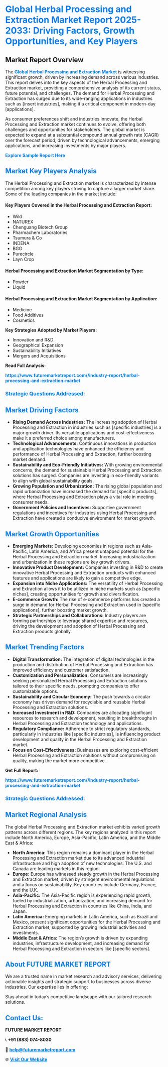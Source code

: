 <h1 style="color: #007BFF;">Global Herbal Processing and Extraction Market Report 2025-2033: Driving Factors, Growth Opportunities, and Key Players</h1>

<section id="overview">
<h2>Market Report Overview</h2>
<p>The <a href="https://www.futuremarketreport.com//industry-report/herbal-processing-and-extraction-market" style="color: #007BFF; text-decoration: none;"><strong>Global Herbal Processing and Extraction Market</strong></a> is witnessing significant growth, driven by increasing demand across various industries. This report delves into the key aspects of the Herbal Processing and Extraction market, providing a comprehensive analysis of its current status, future potential, and challenges. The demand for Herbal Processing and Extraction has surged due to its wide-ranging applications in industries such as [insert industries], making it a critical component in modern-day [applications].</p>
<p>As consumer preferences shift and industries innovate, the Herbal Processing and Extraction market continues to evolve, offering both challenges and opportunities for stakeholders. The global market is expected to expand at a substantial compound annual growth rate (CAGR) over the forecast period, driven by technological advancements, emerging applications, and increasing investments by major players.</p>
</section>

<section id="overview">
<p><a href="https://www.futuremarketreport.com//request-sample/reportId=85830" style="color: #007BFF; text-decoration: none;"><strong>Explore Sample Report Here</strong></a></p>
</section>

<section id="key-players">
<h2 style="color: #007BFF;">Market Key Players Analysis</h2>
<p>The Herbal Processing and Extraction market is characterized by intense competition among key players striving to capture a larger market share. Some of the leading companies in the market include:</p>
<h4>Key Players Covered in the Herbal Processing and Extraction Report:</h4>
<ul><li>Wild</li><li>NATUREX</li><li>Chenguang Biotech Group</li><li>Pharmachem Laboratories</li><li>Tsumura &amp; Co</li><li>INDENA</li><li>BGG</li><li>Purecircle</li><li>Layn Crop</li></ul>
<h4>Herbal Processing and Extraction Market Segmentation by Type:</h4>
<ul><li>Powder</li><li>Liquid</li></ul>

<h4>Herbal Processing and Extraction Market Segmentation by Application:</h4>
<ul><li>Medicine</li><li>Food Additives</li><li>Cosmetics</li></ul>
<p><strong>Key Strategies Adopted by Market Players:</strong></p>
<ul>
<li>Innovation and R&D</li>
<li>Geographical Expansion</li>
<li>Sustainability Initiatives</li>
<li>Mergers and Acquisitions</li>
</ul>
</section>

<section>
<p><strong>Read Full Analysis: </strong></p><a href="https://www.futuremarketreport.com//industry-report/herbal-processing-and-extraction-market" style="color: #007BFF; text-decoration: none;"><strong>https://www.futuremarketreport.com//industry-report/herbal-processing-and-extraction-market</strong></a>
<h3 style="color: #007BFF;">Strategic Questions Addressed:</h3>
</section>

<section id="driving-factors">
<h2 style="color: #007BFF;">Market Driving Factors</h2>
<ul>
<li><strong>Rising Demand Across Industries:</strong> The increasing adoption of Herbal Processing and Extraction in industries such as [specific industries] is a major growth driver. Its versatile applications and cost-effectiveness make it a preferred choice among manufacturers.</li>
<li><strong>Technological Advancements:</strong> Continuous innovations in production and application technologies have enhanced the efficiency and performance of Herbal Processing and Extraction, further boosting market demand.</li>
<li><strong>Sustainability and Eco-Friendly Initiatives:</strong> With growing environmental concerns, the demand for sustainable Herbal Processing and Extraction solutions has surged. Companies are investing in eco-friendly variants to align with global sustainability goals.</li>
<li><strong>Growing Population and Urbanization:</strong> The rising global population and rapid urbanization have increased the demand for [specific products], where Herbal Processing and Extraction plays a vital role in meeting consumer needs.</li>
<li><strong>Government Policies and Incentives:</strong> Supportive government regulations and incentives for industries using Herbal Processing and Extraction have created a conducive environment for market growth.</li>
</ul>
</section>

<section id="growth-opportunities">
<h2 style="color: #007BFF;">Market Growth Opportunities</h2>
<ul>
<li><strong>Emerging Markets:</strong> Developing economies in regions such as Asia-Pacific, Latin America, and Africa present untapped potential for the Herbal Processing and Extraction market. Increasing industrialization and urbanization in these regions are key growth drivers.</li>
<li><strong>Innovative Product Development:</strong> Companies investing in R&D to create innovative Herbal Processing and Extraction products with enhanced features and applications are likely to gain a competitive edge.</li>
<li><strong>Expansion into Niche Applications:</strong> The versatility of Herbal Processing and Extraction allows it to be utilized in niche markets such as [specific niches], creating opportunities for growth and diversification.</li>
<li><strong>E-commerce Growth:</strong> The rise of e-commerce platforms has created a surge in demand for Herbal Processing and Extraction used in [specific applications], further boosting market growth.</li>
<li><strong>Strategic Partnerships and Collaborations:</strong> Industry players are forming partnerships to leverage shared expertise and resources, driving the development and adoption of Herbal Processing and Extraction products globally.</li>
</ul>
</section>

<section id="trending-factors">
<h2 style="color: #007BFF;">Market Trending Factors</h2>
<ul>
<li><strong>Digital Transformation:</strong> The integration of digital technologies in the production and distribution of Herbal Processing and Extraction has improved efficiency and customer satisfaction.</li>
<li><strong>Customization and Personalization:</strong> Consumers are increasingly seeking personalized Herbal Processing and Extraction solutions tailored to their specific needs, prompting companies to offer customizable options.</li>
<li><strong>Sustainability and Circular Economy:</strong> The push towards a circular economy has driven demand for recyclable and reusable Herbal Processing and Extraction solutions.</li>
<li><strong>Increased Investment in R&D:</strong> Companies are allocating significant resources to research and development, resulting in breakthroughs in Herbal Processing and Extraction technology and applications.</li>
<li><strong>Regulatory Compliance:</strong> Adherence to strict regulatory standards, particularly in industries like [specific industries], is influencing product development and quality in the Herbal Processing and Extraction market.</li>
<li><strong>Focus on Cost-Effectiveness:</strong> Businesses are exploring cost-efficient Herbal Processing and Extraction solutions without compromising on quality, making the market more competitive.</li>
</ul>
</section>

<section>
<p><strong>Get Full Report: </strong></p><a href="https://www.futuremarketreport.com//industry-report/herbal-processing-and-extraction-market" style="color: #007BFF; text-decoration: none;"><strong>https://www.futuremarketreport.com//industry-report/herbal-processing-and-extraction-market</strong></a>
<h3 style="color: #007BFF;">Strategic Questions Addressed:</h3>
</section>


<section id="regional-analysis">
<h2 style="color: #007BFF;">Market Regional Analysis</h2>
<p>The global Herbal Processing and Extraction market exhibits varied growth patterns across different regions. The key regions analyzed in this report include North America, Europe, Asia-Pacific, Latin America, and the Middle East & Africa:</p>
<ul>
<li><strong>North America:</strong> This region remains a dominant player in the Herbal Processing and Extraction market due to its advanced industrial infrastructure and high adoption of new technologies. The U.S. and Canada are leading markets in this region.</li>
<li><strong>Europe:</strong> Europe has witnessed steady growth in the Herbal Processing and Extraction market, driven by stringent environmental regulations and a focus on sustainability. Key countries include Germany, France, and the U.K.</li>
<li><strong>Asia-Pacific:</strong> The Asia-Pacific region is experiencing rapid growth, fueled by industrialization, urbanization, and increasing demand for Herbal Processing and Extraction in countries like China, India, and Japan.</li>
<li><strong>Latin America:</strong> Emerging markets in Latin America, such as Brazil and Mexico, present significant opportunities for the Herbal Processing and Extraction market, supported by growing industrial activities and investments.</li>
<li><strong>Middle East & Africa:</strong> The region’s growth is driven by expanding industries, infrastructure development, and increasing demand for Herbal Processing and Extraction in sectors like [specific sectors].</li>
</ul>
</section>

<footer>
<h2 style="color: #007BFF;">About FUTURE MARKET REPORT</h2>
<p>We are a trusted name in market research and advisory services, delivering actionable insights and strategic support to businesses across diverse industries. Our expertise lies in offering:</p>

<p>Stay ahead in today’s competitive landscape with our tailored research solutions.</p>

<h2 style="color: #007BFF;">Contact Us:</h2>
<p><strong>FUTURE MARKET REPORT</strong></p>
<p>📞 <strong>+91 (883) 074-8030</strong></p>
<p>📧 <strong><a href="mailto:help@futuremarketreport.com" style="color: #007BFF;">help@futuremarketreport.com</a></strong></p>
<p>🌐 <strong><a href="https://www.futuremarketreport.com/" style="color: #007BFF;">Visit Our Website</a></strong></p>
</footer>